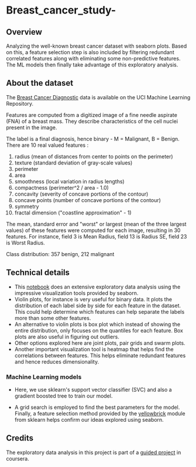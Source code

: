 # Breast_cancer_study-

## Overview
Analyzing the well-known breast cancer dataset with seaborn plots. Based on this, a feature selection step is also included by filtering redundant correlated features along with eliminating some non-predictive features. The ML models then finally take advantage of this exploratory analysis.

## About the dataset
The [Breast Cancer Diagnostic](https://archive.ics.uci.edu/ml/datasets/Breast+Cancer+Wisconsin+%28Diagnostic%29) data is available on the UCI Machine Learning Repository.

Features are computed from a digitized image of a fine needle aspirate (FNA) of a breast mass. They describe characteristics of the cell nuclei present in the image.

The label is a final diagnosis, hence binary - M = Malignant, B = Benign. There are 10 real valued features :

1. radius (mean of distances from center to points on the perimeter)
2. texture (standard deviation of gray-scale values)
3. perimeter
4. area
5. smoothness (local variation in radius lengths)
6. compactness (perimeter^2 / area - 1.0)
7. concavity (severity of concave portions of the contour)
8. concave points (number of concave portions of the contour)
9. symmetry
10. fractal dimension ("coastline approximation" - 1)

The mean, standard error and "worst" or largest (mean of the three largest values) of these features were computed for each image, resulting in 30 features. For instance, field 3 is Mean Radius, field 13 is Radius SE, field 23 is Worst Radius.

Class distribution: 357 benign, 212 malignant


## Technical details

 - This [notebook](https://github.com/jyotisman-ds/Breast_cancer_study-/blob/master/BreastCancer_EDAandML.ipynb) does an extensive exploratory data analysis using the impressive visualization tools provided by seaborn.
 - Violin plots, for instance is very useful for binary data. It plots the distribution of each label side by side for each feature in the dataset. This could help determine which features can help separate the labels more than some other features.
 - An alternative to violin plots is box plot which instead of showing the entire distribution, only focuses on the quantiles for each feature. Box plots are also useful in figuring out outliers.
 - Other options explored here are joint plots, pair grids and swarm plots.
 - Another important visualization tool is heatmap that helps find the correlations between features. This helps eliminate redundant features and hence reduces dimensionality.

### Machine Learning models

- Here, we use sklearn's support vector classifier (SVC) and also a gradient boosted tree to train our model.

- A grid search is employed to find the best parameters for the model. Finally, a feature selection method provided by the [yellowbrick](https://www.scikit-yb.org/en/latest/) module from sklearn helps confirm our ideas explored using seaborn.


## Credits
The exploratory data analysis in this project is part of a [guided project](https://www.coursera.org/projects/exploratory-data-analysis-seaborn) in coursera.
